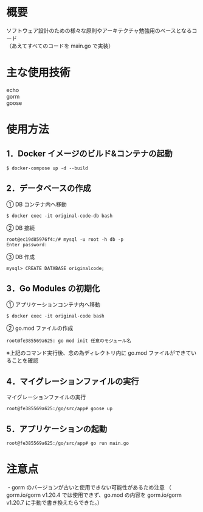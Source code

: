 # 概要

ソフトウェア設計のための様々な原則やアーキテクチャ勉強用のベースとなるコード  
（あえてすべてのコードを main.go で実装）

# 主な使用技術

echo  
gorm  
goose

# 使用方法

## 1．Docker イメージのビルド&コンテナの起動

```
$ docker-compose up -d --build
```

## 2．データベースの作成

① DB コンテナ内へ移動

```
$ docker exec -it original-code-db bash
```

② DB 接続

```
root@ec19d85976f4:/# mysql -u root -h db -p
Enter password:
```

③ DB 作成

```
mysql> CREATE DATABASE originalcode;
```

## 3．Go Modules の初期化

① アプリケーションコンテナ内へ移動

```
$ docker exec -it original-code bash
```

② go.mod ファイルの作成

```
root@fe385569a625: go mod init 任意のモジュール名
```

※上記のコマンド実行後、念の為ディレクトリ内に go.mod ファイルができていることを確認

## 4．マイグレーションファイルの実行

マイグレーションファイルの実行

```
root@fe385569a625:/go/src/app# goose up
```

## 5．アプリケーションの起動

```
root@fe385569a625:/go/src/app# go run main.go
```

# 注意点

・gorm のバージョンが古いと使用できない可能性があるため注意
（ gorm.io/gorm v1.20.4 では使用できず、go.mod の内容を gorm.io/gorm v1.20.7 に手動で書き換えたらできた。）
